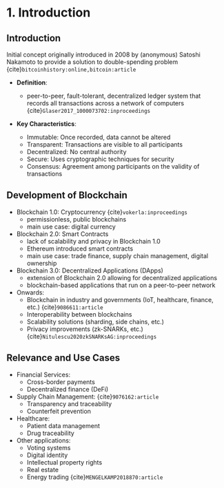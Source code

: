 # 1. Introduction

## Introduction
Initial concept originally introduced in 2008 by (anonymous) Satoshi Nakamoto to provide a solution to double-spending problem {cite}`bitcoinhistory:online,bitcoin:article`
* **Definition**:
  * peer-to-peer, fault-tolerant, decentralized ledger system that records all transactions across a network of computers {cite}`Glaser2017_1000073702:inproceedings`

* **Key Characteristics**:
  * Immutable: Once recorded, data cannot be altered
  * Transparent: Transactions are visible to all participants
  * Decentralized: No central authority
  * Secure: Uses cryptographic techniques for security
  * Consensus: Agreement among participants on the validity of transactions

## Development of Blockchain

* Blockchain 1.0: Cryptocurrency {cite}`vokerla:inproceedings`
  * permissionless, public blockchains
  * main use case: digital currency
* Blockchain 2.0: Smart Contracts
  * lack of scalability and privacy in Blockchain 1.0
  * Ethereum introduced smart contracts
  * main use case: trade finance, supply chain management, digital ownership
* Blockchain 3.0: Decentralized Applications (DApps)
  * extension of Blockchain 2.0 allowing for decentralized applications
  * blockchain-based applications that run on a peer-to-peer network
* Onwards:
  * Blockchain in industry and governments (IoT, healthcare, finance, etc.) {cite}`9086611:article`
  * Interoperability between blockchains 
  * Scalability solutions (sharding, side chains, etc.)
  * Privacy improvements (zk-SNARKs, etc.) {cite}`Nitulescu2020zkSNARKsAG:inproceedings`

  
## Relevance and Use Cases
* Financial Services:
  * Cross-border payments
  * Decentralized finance (DeFi)
* Supply Chain Management: {cite}`9076162:article`
  * Transparency and traceability
  * Counterfeit prevention
* Healthcare:
  * Patient data management
  * Drug traceability
* Other applications:
  * Voting systems
  * Digital identity
  * Intellectual property rights
  * Real estate
  * Energy trading {cite}`MENGELKAMP2018870:article`








